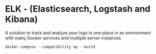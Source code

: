 # ELK - (Elasticsearch, Logstash and Kibana)

A solution to track and analyze your logs in one place in an environment with many Docker services and multiple server instances.

```shell
docker-compose --compatibility up --build
```
